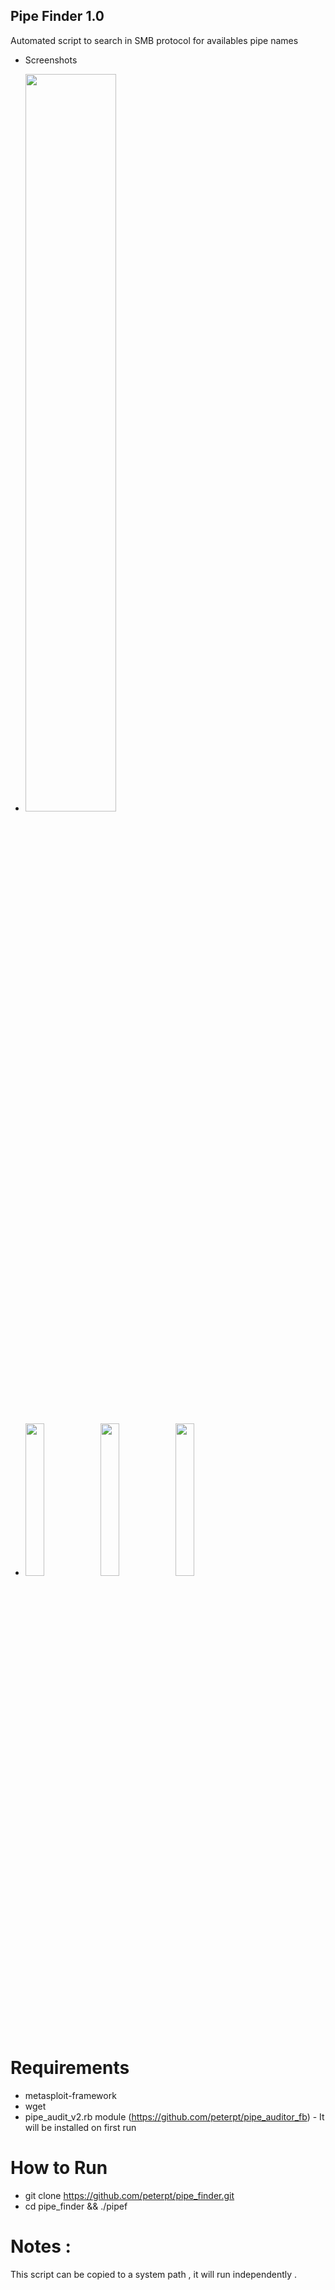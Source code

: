 ## Pipe Finder 1.0
Automated script to search in SMB protocol for availables pipe names

* Screenshots
- <img src="https://s2.postimg.org/ceu9nan09/help.jpg" width="55%"></img>

- <img src="https://s2.postimg.org/spudjjuc9/install.jpg" width="25%"></img><img src="https://s2.postimg.org/9ysg8vrwp/ipscan.jpg" width="25%"></img><img src="https://s2.postimg.org/k8uv85cnd/listscan.jpg" width="25%"></img>

# Requirements
- metasploit-framework
- wget
- pipe_audit_v2.rb module (https://github.com/peterpt/pipe_auditor_fb) - It will be installed on first run

# How to Run

- git clone https://github.com/peterpt/pipe_finder.git
- cd pipe_finder && ./pipef

# Notes :
This script can be copied to a system path , it will run independently .
